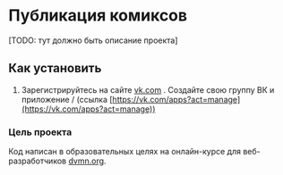 # Публикация комиксов
[TODO: тут должно быть описание проекта]

## Как установить
1. Зарегистрируйтесь на сайте [vk.com](https://vk.com/feed) . Создайте свою группу ВК и приложение /
(ссылка [https://vk.com/apps?act=manage](https://vk.com/apps?act=manage))

### Цель проекта
Код написан в образовательных целях на онлайн-курсе для веб-разработчиков [dvmn.org](https://dvmn.org/).